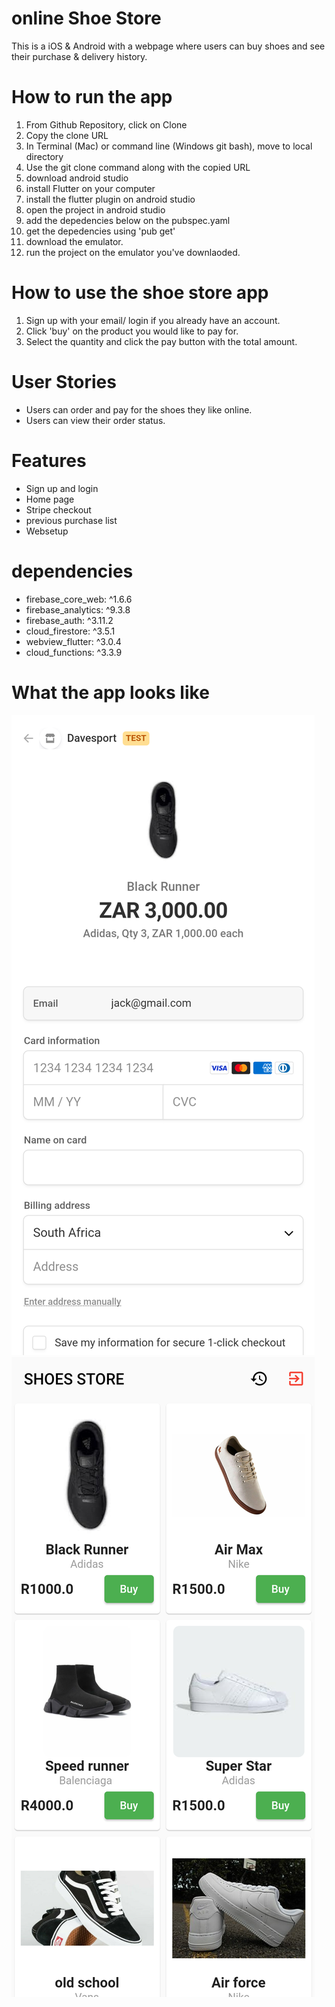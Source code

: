 # online Shoe Store
 This is a iOS & Android with a webpage where users can buy shoes and see their purchase & delivery history.
 
# How to run the app
1. From Github Repository, click on Clone
2. Copy the clone URL
3. In Terminal (Mac) or command line (Windows git bash), move to local directory
4. Use the git clone command along with the copied URL
5. download android studio
6. install Flutter on your computer
7. install the flutter plugin on android studio
8. open the project in android studio
9. add the depedencies below on the pubspec.yaml
10. get the depedencies using 'pub get'
11. download the emulator. 
12. run the project on the emulator you've downlaoded.

# How to use the shoe store app
1. Sign up with your email/ login if you already have an account.
2. Click 'buy' on the product you would like to pay for.
3. Select the quantity and click the pay button with the total amount.

# User Stories
- Users can order and pay for the shoes they like online.
- Users can view their order status.

# Features
  - Sign up and login
  - Home page
  - Stripe checkout 
  - previous purchase list
  - Websetup
  
# dependencies
- firebase_core_web: ^1.6.6
- firebase_analytics: ^9.3.8
- firebase_auth: ^3.11.2
- cloud_firestore: ^3.5.1
- webview_flutter: ^3.0.4
- cloud_functions: ^3.3.9

# What the app looks like
![alt text](https://github.com/LungeloMageba/Shoe-Store-App/blob/master/screenshots/Screenshot_1668164483.png)
![alt text](https://github.com/LungeloMageba/Shoe-Store-App/blob/master/screenshots/Screenshot_1668164452.png)
